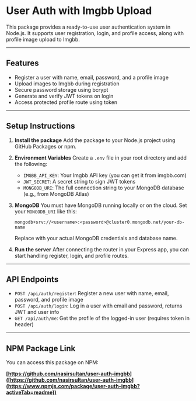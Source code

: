 
# User Auth with Imgbb Upload

This package provides a ready-to-use user authentication system in Node.js. It supports user registration, login, and profile access, along with profile image upload to Imgbb.

---

## Features

* Register a user with name, email, password, and a profile image
* Upload images to Imgbb during registration
* Secure password storage using bcrypt
* Generate and verify JWT tokens on login
* Access protected profile route using token

---

## Setup Instructions

1. **Install the package**
   Add the package to your Node.js project using GitHub Packages or npm.

2. **Environment Variables**
   Create a `.env` file in your root directory and add the following:

   * `IMGBB_API_KEY`: Your Imgbb API key (you can get it from imgbb.com)
   * `JWT_SECRET`: A secret string to sign JWT tokens
   * `MONGODB_URI`: The full connection string to your MongoDB database (e.g., from MongoDB Atlas)

3. **MongoDB**
   You must have MongoDB running locally or on the cloud. Set your `MONGODB_URI` like this:

   ```
   mongodb+srv://<username>:<password>@cluster0.mongodb.net/your-db-name
   ```

   Replace with your actual MongoDB credentials and database name.

4. **Run the server**
   After connecting the router in your Express app, you can start handling register, login, and profile routes.

---

## API Endpoints

* `POST /api/auth/register`: Register a new user with name, email, password, and profile image
* `POST /api/auth/login`: Log in a user with email and password, returns JWT and user info
* `GET /api/auth/me`: Get the profile of the logged-in user (requires token in header)

---

## NPM Package Link

You can access this package on NPM:

**[https://github.com/nasirsultan/user-auth-imgbb]([https://github.com/nasirsultan/user-auth-imgbb](https://www.npmjs.com/package/user-auth-imgbb?activeTab=readme))**

